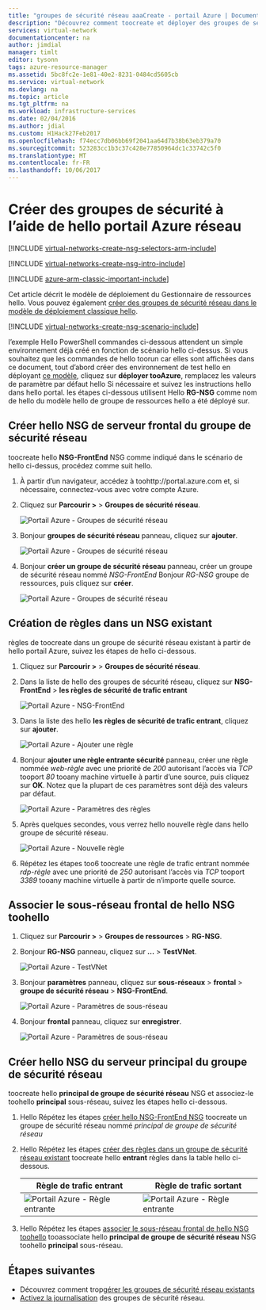 ```yaml
---
title: "groupes de sécurité réseau aaaCreate - portail Azure | Documents Microsoft"
description: "Découvrez comment toocreate et déployer des groupes de sécurité réseau à l’aide de hello portail Azure."
services: virtual-network
documentationcenter: na
author: jimdial
manager: timlt
editor: tysonn
tags: azure-resource-manager
ms.assetid: 5bc8fc2e-1e81-40e2-8231-0484cd5605cb
ms.service: virtual-network
ms.devlang: na
ms.topic: article
ms.tgt_pltfrm: na
ms.workload: infrastructure-services
ms.date: 02/04/2016
ms.author: jdial
ms.custom: H1Hack27Feb2017
ms.openlocfilehash: f74ecc7db06bb69f2041aa64d7b38b63eb379a70
ms.sourcegitcommit: 523283cc1b3c37c428e77850964dc1c33742c5f0
ms.translationtype: MT
ms.contentlocale: fr-FR
ms.lasthandoff: 10/06/2017
---
```

# <a name="create-network-security-groups-using-hello-azure-portal"></a>Créer des groupes de sécurité à l’aide de hello portail Azure réseau

[!INCLUDE [virtual-networks-create-nsg-selectors-arm-include](../../includes/virtual-networks-create-nsg-selectors-arm-include.md)]

[!INCLUDE [virtual-networks-create-nsg-intro-include](../../includes/virtual-networks-create-nsg-intro-include.md)]

[!INCLUDE [azure-arm-classic-important-include](../../includes/azure-arm-classic-important-include.md)]

Cet article décrit le modèle de déploiement du Gestionnaire de ressources hello. Vous pouvez également [créer des groupes de sécurité réseau dans le modèle de déploiement classique hello](virtual-networks-create-nsg-classic-ps.md).

[!INCLUDE [virtual-networks-create-nsg-scenario-include](../../includes/virtual-networks-create-nsg-scenario-include.md)]

l’exemple Hello PowerShell commandes ci-dessous attendent un simple environnement déjà créé en fonction de scénario hello ci-dessus. Si vous souhaitez que les commandes de hello toorun car elles sont affichées dans ce document, tout d’abord créer des environnement de test hello en déployant [ce modèle](http://github.com/telmosampaio/azure-templates/tree/master/201-IaaS-WebFrontEnd-SQLBackEnd), cliquez sur **déployer tooAzure**, remplacez les valeurs de paramètre par défaut hello Si nécessaire et suivez les instructions hello dans hello portal. les étapes ci-dessous utilisent Hello **RG-NSG** comme nom de hello du modèle hello de groupe de ressources hello a été déployé sur.

## <a name="create-hello-nsg-frontend-nsg"></a>Créer hello NSG de serveur frontal du groupe de sécurité réseau
toocreate hello **NSG-FrontEnd** NSG comme indiqué dans le scénario de hello ci-dessus, procédez comme suit hello.

1. À partir d’un navigateur, accédez à toohttp://portal.azure.com et, si nécessaire, connectez-vous avec votre compte Azure.
2. Cliquez sur **Parcourir >** > **Groupes de sécurité réseau**.
   
    ![Portail Azure - Groupes de sécurité réseau](./media/virtual-networks-create-nsg-arm-pportal/figure11.png)
3. Bonjour **groupes de sécurité réseau** panneau, cliquez sur **ajouter**.
   
    ![Portail Azure - Groupes de sécurité réseau](./media/virtual-networks-create-nsg-arm-pportal/figure12.png)
4. Bonjour **créer un groupe de sécurité réseau** panneau, créer un groupe de sécurité réseau nommé *NSG-FrontEnd* Bonjour *RG-NSG* groupe de ressources, puis cliquez sur **créer**.
   
    ![Portail Azure - Groupes de sécurité réseau](./media/virtual-networks-create-nsg-arm-pportal/figure13.png)

## <a name="create-rules-in-an-existing-nsg"></a>Création de règles dans un NSG existant
règles de toocreate dans un groupe de sécurité réseau existant à partir de hello portail Azure, suivez les étapes de hello ci-dessous.

1. Cliquez sur **Parcourir >** > **Groupes de sécurité réseau**.
2. Dans la liste de hello des groupes de sécurité réseau, cliquez sur **NSG-FrontEnd** > **les règles de sécurité de trafic entrant**
   
    ![Portail Azure - NSG-FrontEnd](./media/virtual-networks-create-nsg-arm-pportal/figure2.png)
3. Dans la liste des hello **les règles de sécurité de trafic entrant**, cliquez sur **ajouter**.
   
    ![Portail Azure - Ajouter une règle](./media/virtual-networks-create-nsg-arm-pportal/figure3.png)
4. Bonjour **ajouter une règle entrante sécurité** panneau, créer une règle nommée *web-règle* avec une priorité de *200* autorisant l’accès via *TCP* tooport *80* tooany machine virtuelle à partir d’une source, puis cliquez sur **OK**. Notez que la plupart de ces paramètres sont déjà des valeurs par défaut.
   
    ![Portail Azure - Paramètres des règles](./media/virtual-networks-create-nsg-arm-pportal/figure4.png)
5. Après quelques secondes, vous verrez hello nouvelle règle dans hello groupe de sécurité réseau.
   
    ![Portail Azure - Nouvelle règle](./media/virtual-networks-create-nsg-arm-pportal/figure5.png)
6. Répétez les étapes too6 toocreate une règle de trafic entrant nommée *rdp-règle* avec une priorité de *250* autorisant l’accès via *TCP* tooport *3389* tooany machine virtuelle à partir de n’importe quelle source.

## <a name="associate-hello-nsg-toohello-frontend-subnet"></a>Associer le sous-réseau frontal de hello NSG toohello
1. Cliquez sur **Parcourir >** > **Groupes de ressources** > **RG-NSG**.
2. Bonjour **RG-NSG** panneau, cliquez sur **...**   >  **TestVNet**.
   
    ![Portail Azure - TestVNet](./media/virtual-networks-create-nsg-arm-pportal/figure14.png)
3. Bonjour **paramètres** panneau, cliquez sur **sous-réseaux** > **frontal** > **groupe de sécurité réseau**  >  **NSG-FrontEnd**.
   
    ![Portail Azure - Paramètres de sous-réseau](./media/virtual-networks-create-nsg-arm-pportal/figure15.png)
4. Bonjour **frontal** panneau, cliquez sur **enregistrer**.
   
    ![Portail Azure - Paramètres de sous-réseau](./media/virtual-networks-create-nsg-arm-pportal/figure16.png)

## <a name="create-hello-nsg-backend-nsg"></a>Créer hello NSG du serveur principal du groupe de sécurité réseau
toocreate hello **principal de groupe de sécurité réseau** NSG et associez-le toohello **principal** sous-réseau, suivez les étapes hello ci-dessous.

1. Hello Répétez les étapes [créer hello NSG-FrontEnd NSG](#Create-the-NSG-FrontEnd-NSG) toocreate un groupe de sécurité réseau nommé *principal de groupe de sécurité réseau*
2. Hello Répétez les étapes [créer des règles dans un groupe de sécurité réseau existant](#Create-rules-in-an-existing-NSG) toocreate hello **entrant** règles dans la table hello ci-dessous.
   
   | Règle de trafic entrant | Règle de trafic sortant |
   | --- | --- |
   | ![Portail Azure - Règle entrante](./media/virtual-networks-create-nsg-arm-pportal/figure17.png) |![Portail Azure - Règle entrante](./media/virtual-networks-create-nsg-arm-pportal/figure18.png) |
3. Hello Répétez les étapes [associer le sous-réseau frontal de hello NSG toohello](#Associate-the-NSG-to-the-FrontEnd-subnet) tooassociate hello **principal de groupe de sécurité réseau** NSG toohello **principal** sous-réseau.

## <a name="next-steps"></a>Étapes suivantes
* Découvrez comment trop[gérer les groupes de sécurité réseau existants](virtual-network-manage-nsg-arm-portal.md)
* [Activez la journalisation](virtual-network-nsg-manage-log.md) des groupes de sécurité réseau.

